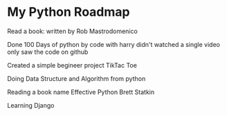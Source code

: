 # My Python Roadmap
 Read a book: written by Rob Mastrodomenico
 
 Done 100 Days of python by code with harry 
 didn't watched a single video only saw the code on   github
 
 Created a simple begineer project TikTac Toe

 Doing Data Structure and Algorithm from python

 Reading a book name Effective Python Brett Statkin

 Learning Django
 
